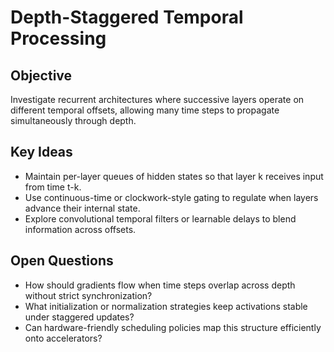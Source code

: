 # Depth-Staggered Temporal Processing

## Objective
Investigate recurrent architectures where successive layers operate on different temporal offsets, allowing many time steps to propagate simultaneously through depth.

## Key Ideas
- Maintain per-layer queues of hidden states so that layer k receives input from time t-k.
- Use continuous-time or clockwork-style gating to regulate when layers advance their internal state.
- Explore convolutional temporal filters or learnable delays to blend information across offsets.

## Open Questions
- How should gradients flow when time steps overlap across depth without strict synchronization?
- What initialization or normalization strategies keep activations stable under staggered updates?
- Can hardware-friendly scheduling policies map this structure efficiently onto accelerators?
